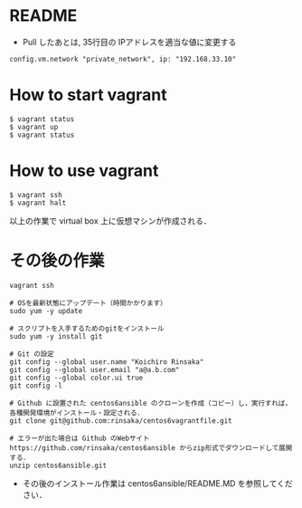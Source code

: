 # README #

- Pull したあとは, 35行目の IPアドレスを適当な値に変更する

~~~
config.vm.network "private_network", ip: "192.168.33.10"
~~~

# How to start vagrant

~~~
$ vagrant status
$ vagrant up
$ vagrant status
~~~

# How to use vagrant

~~~
$ vagrant ssh
$ vagrant halt
~~~

以上の作業で virtual box 上に仮想マシンが作成される．

# その後の作業

~~~
vagrant ssh

# OSを最新状態にアップデート（時間かかります）
sudo yum -y update

# スクリプトを入手するためのgitをインストール
sudo yum -y install git

# Git の設定
git config --global user.name "Koichiro Rinsaka"
git config --global user.email "a@a.b.com"
git config --global color.ui true
git config -l

# Github に設置された centos6ansible のクローンを作成（コピー）し，実行すれば，各種開発環境がインストール・設定される．
git clone git@github.com:rinsaka/centos6vagrantfile.git

# エラーが出た場合は Github のWebサイト https://github.com/rinsaka/centos6ansible からzip形式でダウンロードして展開する．
unzip centos6ansible.git
~~~

- その後のインストール作業は centos6ansible/README.MD を参照してください．
